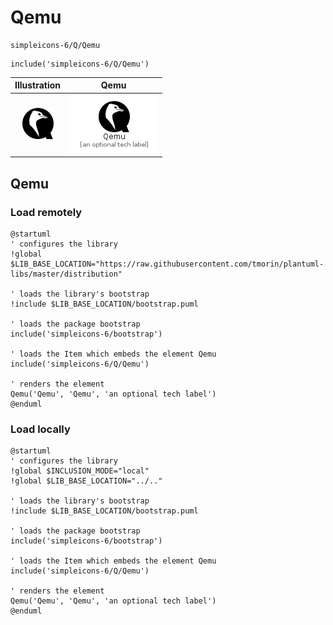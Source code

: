 # Qemu


```text
simpleicons-6/Q/Qemu
```

```text
include('simpleicons-6/Q/Qemu')
```



| Illustration | Qemu |
| :---: | :---: |
| ![illustration for Illustration](../../simpleicons-6/Q/Qemu.png) | ![illustration for Qemu](../../simpleicons-6/Q/Qemu.Local.png) |




## Qemu

### Load remotely
```plantuml
@startuml
' configures the library
!global $LIB_BASE_LOCATION="https://raw.githubusercontent.com/tmorin/plantuml-libs/master/distribution"

' loads the library's bootstrap
!include $LIB_BASE_LOCATION/bootstrap.puml

' loads the package bootstrap
include('simpleicons-6/bootstrap')

' loads the Item which embeds the element Qemu
include('simpleicons-6/Q/Qemu')

' renders the element
Qemu('Qemu', 'Qemu', 'an optional tech label')
@enduml
```

### Load locally
```plantuml
@startuml
' configures the library
!global $INCLUSION_MODE="local"
!global $LIB_BASE_LOCATION="../.."

' loads the library's bootstrap
!include $LIB_BASE_LOCATION/bootstrap.puml

' loads the package bootstrap
include('simpleicons-6/bootstrap')

' loads the Item which embeds the element Qemu
include('simpleicons-6/Q/Qemu')

' renders the element
Qemu('Qemu', 'Qemu', 'an optional tech label')
@enduml
```

